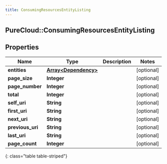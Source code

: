 ```yaml
---
title: ConsumingResourcesEntityListing
---
```

## PureCloud::ConsumingResourcesEntityListing

## Properties

|Name | Type | Description | Notes|
|------------ | ------------- | ------------- | -------------|
| **entities** | [**Array&lt;Dependency&gt;**](Dependency.html) |  | [optional] |
| **page_size** | **Integer** |  | [optional] |
| **page_number** | **Integer** |  | [optional] |
| **total** | **Integer** |  | [optional] |
| **self_uri** | **String** |  | [optional] |
| **first_uri** | **String** |  | [optional] |
| **next_uri** | **String** |  | [optional] |
| **previous_uri** | **String** |  | [optional] |
| **last_uri** | **String** |  | [optional] |
| **page_count** | **Integer** |  | [optional] |
{: class="table table-striped"}


